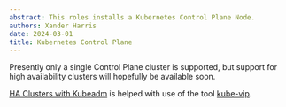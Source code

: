 ```yaml
---
abstract: This roles installs a Kubernetes Control Plane Node.
authors: Xander Harris
date: 2024-03-01
title: Kubernetes Control Plane
---
```


Presently only a single Control Plane cluster is supported, but support for
high availability clusters will hopefully be available soon.

[HA Clusters with Kubeadm](https://kubernetes.io/docs/setup/production-environment/tools/kubeadm/high-availability/)
is helped with use of the tool
[kube-vip](https://kube-vip.io/docs/installation/static/).
